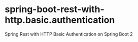 # spring-boot-rest-with-http.basic.authentication
Spring Rest with HTTP Basic Authentication on Spring Boot 2 
